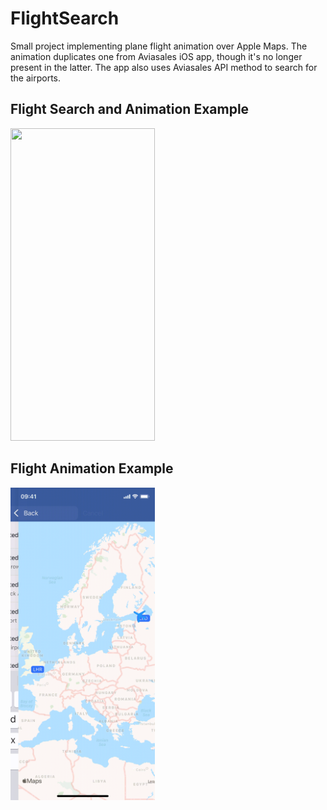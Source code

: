 # FlightSearch

Small project implementing plane flight animation over Apple Maps. The animation duplicates one from Aviasales iOS app, though it's no longer present in the latter. The app also uses Aviasales API method to search for the airports.

## Flight Search and Animation Example

<img src="/.examples/search-preview.gif" width="231" height="500">

## Flight Animation Example

<img src="/.examples/flight-preview.gif" width="231" height="500">
